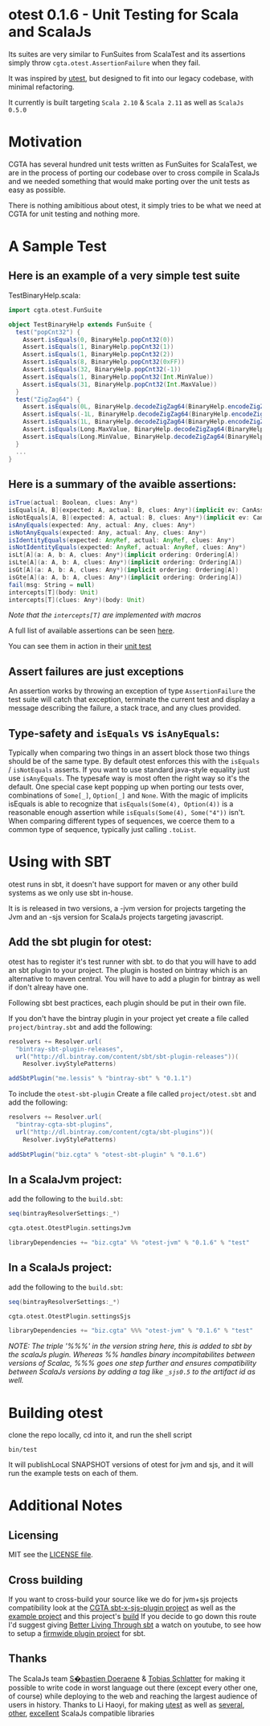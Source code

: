 # otest 0.1.6 - Unit Testing for Scala and ScalaJs

Its suites are very similar to FunSuites from ScalaTest and its assertions simply throw `cgta.otest.AssertionFailure` when they fail.

It was inspired by [utest](https://github.com/lihaoyi/utest), but designed to fit into our legacy codebase, with minimal refactoring.

It currently is built targeting `Scala 2.10` & `Scala 2.11` as well as  `ScalaJs 0.5.0`

Motivation
==========

CGTA  has several hundred unit tests written as FunSuites for ScalaTest,
we are in the process of porting our codebase over to cross compile in ScalaJs
and we needed something that would make porting over the unit tests as easy as
possible.

There is nothing amibitious about otest, it simply tries to be what we need at CGTA
for unit testing and nothing more.

A Sample Test
=============
Here is an example of a very simple test suite
----------------------------------------------

TestBinaryHelp.scala:
```scala
import cgta.otest.FunSuite

object TestBinaryHelp extends FunSuite {
  test("popCnt32") {
    Assert.isEquals(0, BinaryHelp.popCnt32(0))
    Assert.isEquals(1, BinaryHelp.popCnt32(1))
    Assert.isEquals(1, BinaryHelp.popCnt32(2))
    Assert.isEquals(8, BinaryHelp.popCnt32(0xFF))
    Assert.isEquals(32, BinaryHelp.popCnt32(-1))
    Assert.isEquals(1, BinaryHelp.popCnt32(Int.MinValue))
    Assert.isEquals(31, BinaryHelp.popCnt32(Int.MaxValue))
  }
  test("ZigZag64") {
    Assert.isEquals(0L, BinaryHelp.decodeZigZag64(BinaryHelp.encodeZigZag64(0)))
    Assert.isEquals(-1L, BinaryHelp.decodeZigZag64(BinaryHelp.encodeZigZag64(-1)))
    Assert.isEquals(1L, BinaryHelp.decodeZigZag64(BinaryHelp.encodeZigZag64(1)))
    Assert.isEquals(Long.MaxValue, BinaryHelp.decodeZigZag64(BinaryHelp.encodeZigZag64(Long.MaxValue)))
    Assert.isEquals(Long.MinValue, BinaryHelp.decodeZigZag64(BinaryHelp.encodeZigZag64(Long.MinValue)))
  }  
  ...
}

```

Here is a summary of the avaible assertions:
--------------------------------------------
```scala
isTrue(actual: Boolean, clues: Any*)
isEquals[A, B](expected: A, actual: B, clues: Any*)(implicit ev: CanAssertEq[A, B])
isNotEquals[A, B](expected: A, actual: B, clues: Any*)(implicit ev: CanAssertEq[A, B])
isAnyEquals(expected: Any, actual: Any, clues: Any*)
isNotAnyEquals(expected: Any, actual: Any, clues: Any*)
isIdentityEquals(expected: AnyRef, actual: AnyRef, clues: Any*)
isNotIdentityEquals(expected: AnyRef, actual: AnyRef, clues: Any*)
isLt[A](a: A, b: A, clues: Any*)(implicit ordering: Ordering[A])
isLte[A](a: A, b: A, clues: Any*)(implicit ordering: Ordering[A])
isGt[A](a: A, b: A, clues: Any*)(implicit ordering: Ordering[A])
isGte[A](a: A, b: A, clues: Any*)(implicit ordering: Ordering[A])
fail(msg: String = null)
intercepts[T](body: Unit) 
intercepts[T](clues: Any*)(body: Unit) 
```
*Note that the `intercepts[T]` are implemented with macros*

A full list of available assertions can be seen [here](/otest/src/main/scala/cgta/otest/Asserts.scala).

You can see them in action in their [unit test](/examples/example-tests/src/test/scala/cgta/osampletests/TestAssertions.scala)


Assert failures are just exceptions
-----------------------------------

An assertion works by throwing an exception of type `AssertionFailure` the test suite will catch that exception, terminate the current test and display a message describing the failure, a stack trace, and any clues provided.

Type-safety and `isEquals` vs `isAnyEquals`:
--------------------------------------------

Typically when comparing two things in an assert block those two things should be of the same type. By default otest enforces this with the `isEquals` / `isNotEquals` asserts. If you want to use standard java-style equality just use `isAnyEquals`. The typesafe way is most often the right way so it's the default. One special case kept popping up when porting our tests over, combinations of `Some[_]`, `Option[_]` and `None`. With the magic of implicits isEquals is able to recognize that `isEquals(Some(4), Option(4))` is a reasonable enough assertion while `isEquals(Some(4), Some("4"))` isn't. When comparing different types of sequences, we coerce them to a common type of sequence, typically just calling `.toList`. 

Using with SBT
==============

otest runs in sbt, it doesn't have support for maven or any other build systems as we only use sbt in-house.

It is is released in two versions, a -jvm version for projects targeting the Jvm and an -sjs version for ScalaJs projects targeting javascript.

Add the sbt plugin for otest:
-----------------------------

otest has to register it's test runner with sbt. to do that you will have to add an sbt plugin to your project. The plugin is hosted on bintray which is an alternative to maven central. You will have to add a plugin for bintray as well if don't alreay have one.
 
Following sbt best practices, each plugin should be put in their own file.

If you don't have the bintray plugin in your project yet create a file called `project/bintray.sbt` and add the following:
```scala
resolvers += Resolver.url(
  "bintray-sbt-plugin-releases",
  url("http://dl.bintray.com/content/sbt/sbt-plugin-releases"))(
    Resolver.ivyStylePatterns)

addSbtPlugin("me.lessis" % "bintray-sbt" % "0.1.1")
```

To include the `otest-sbt-plugin` Create a file called `project/otest.sbt` and add the following:
```scala
resolvers += Resolver.url(
  "bintray-cgta-sbt-plugins",
  url("http://dl.bintray.com/content/cgta/sbt-plugins"))(
    Resolver.ivyStylePatterns)
    
addSbtPlugin("biz.cgta" % "otest-sbt-plugin" % "0.1.6")
```


In a ScalaJvm project:
----------------------

add the following to the `build.sbt`:

```scala
seq(bintrayResolverSettings:_*)

cgta.otest.OtestPlugin.settingsJvm

libraryDependencies += "biz.cgta" %% "otest-jvm" % "0.1.6" % "test"
```

In a ScalaJs project:
---------------------

add the following to the `build.sbt`:

```scala
seq(bintrayResolverSettings:_*)

cgta.otest.OtestPlugin.settingsSjs

libraryDependencies += "biz.cgta" %%% "otest-jvm" % "0.1.6" % "test"
```

*NOTE: The triple '%%%' in the version string here, this is added to sbt by the scalaJs plugin. Whereas %% handles binary incompitabilites between versions of Scalac, %%% goes one step further and ensures compatibility between ScalaJs versions by adding a tag like `_sjs0.5` to the artifact id as well.*

Building otest
==============
clone the repo locally, cd into it, and run the shell script

`bin/test`

It will publishLocal SNAPSHOT versions of otest for jvm and sjs, and it will run
the example tests on each of them.


Additional Notes
================

Licensing
---------
MIT see the [LICENSE file](/LICENSE).

Cross building
--------------
If you want to cross-build your source like we do for jvm+sjs projects compatibility
look at the [CGTA sbt-x-sjs-plugin project](https://github.com/cgta/sbt-x-sjs-plugin) as well as the [example
project](/examples) and this project's [build](/project) If you decide to go down this route I'd suggest giving [Better Living Through sbt](https://www.youtube.com/watch?v=y-_h_m4GjVo) a watch on youtube, to see how to setup a [firmwide plugin project](https://github.com/Banno/banno-sbt-plugin) for sbt.

Thanks
------
The ScalaJs team [S�bastien Doeraene](https://github.com/sjrd) & [Tobias Schlatter](https://github.com/gzm0) for making it possible to write code in worst language out there (except every other one, of course) while deploying to the web and reaching the largest audience of users in history.
Thanks to Li Haoyi, for making [utest](https://github.com/lihaoyi/utest) as well as [several](https://github.com/lihaoyi/upickle), [other](https://github.com/lihaoyi/scala.rx), [excellent](https://github.com/lihaoyi/scalatags) ScalaJs compatible libraries


